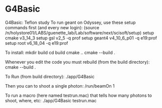 # G4Basic
G4Basic: Teflon study
To run geant on Odyssey, use these setup commands first (and every new login):
(source /n/holystore01/LABS/guenette_lab/Lab/software/next/scisoft/setup)
setup cmake v3_14_3
setup gsl v2_5 -q prof
setup geant4 v4_10_6_p01 -q e19:prof
setup root v6_18_04 -q e19:prof

To install:
mkdir build
cd build
cmake ..
cmake --build .

Whenever you edit the code you must rebuild (from the build directory):
cmake --build .

To Run (from build directory):
./app/G4Basic

Then you can to shoot a single photon:
/run/beamOn 1

To run a macro (here named testrun.mac) that tells how many photons to shoot, where, etc:
./app/G4Basic testrun.mac
